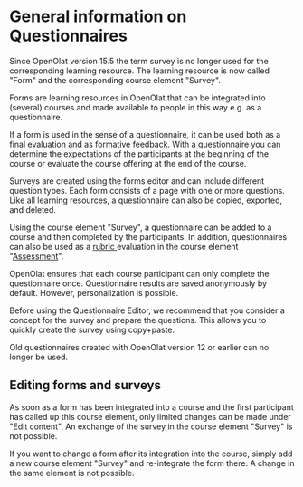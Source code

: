 # General information on Questionnaires

Since OpenOlat version 15.5 the term survey is no longer used for the
corresponding learning resource. The learning resource is now called "Form"
and the corresponding course element "Survey".

Forms are learning resources in OpenOlat that can be integrated into (several)
courses and made available to people in this way e.g. as a questionnaire.

If a form is used in the sense of a questionnaire, it can be used both as a
final evaluation and as formative feedback. With a questionnaire you can
determine the expectations of the participants at the beginning of the course
or evaluate the course offering at the end of the course.

Surveys are created using the forms editor and can include different question
types. Each form consists of a page with one or more questions. Like all
learning resources, a questionnaire can also be copied, exported, and deleted.

Using the course element "Survey", a questionnaire can be added to a course
and then completed by the participants. In addition, questionnaires can also
be used as a [rubric ](Rubric.md)evaluation in the course element
"[Assessment](../course_elements/Course_Element_Assessment.md)".

OpenOlat ensures that each course participant can only complete the
questionnaire once. Questionnaire results are saved anonymously by default.
However, personalization is possible.

Before using the Questionnaire Editor, we recommend that you consider a
concept for the survey and prepare the questions. This allows you to quickly
create the survey using copy+paste.

Old questionnaires created with OpenOlat version 12 or earlier can no longer
be used.

## Editing forms and surveys

As soon as a form has been integrated into a course and the first participant
has called up this course element, only limited changes can be made under
"Edit content". An exchange of the survey in the course element "Survey" is
not possible.

If you want to change a form after its integration into the course, simply add
a new course element "Survey" and re-integrate the form there. A change in the
same element is not possible.

  

